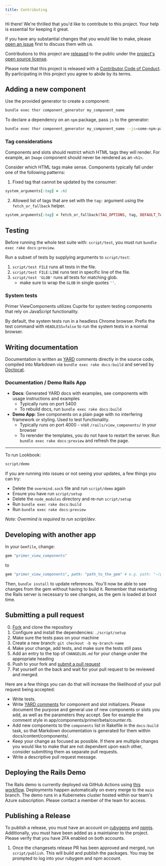 ```yaml
---
title: Contributing
---
```


Hi there! We're thrilled that you'd like to contribute to this project. Your help is essential for keeping it great.

If you have any substantial changes that you would like to make, please [open an issue](http://github.com/primer/view_components/issues/new) first to discuss them with us.

Contributions to this project are [released](https://help.github.com/articles/github-terms-of-service/#6-contributions-under-repository-license) to the public under the [project's open source license](https://github.com/primer/view_components/blob/main/LICENSE.txt).

Please note that this project is released with a [Contributor Code of Conduct](https://github.com/primer/view_components/blob/main/CODE_OF_CONDUCT.md). By participating in this project you agree to abide by its terms.

## Adding a new component

Use the provided generator to create a component:

```sh
bundle exec thor component_generator my_component_name
```

To declare a dependency on an `npm` package, pass `js` to the generator:

```sh
bundle exec thor component_generator my_component_name --js=some-npm-package-name
```

### Tag considerations

Components and slots should restrict which HTML tags they will render. For example, an `Image` component should never be rendered as an `<h1>`.

Consider which HTML tags make sense. Components typically fall under one of the following patterns:

1) Fixed tag that cannot be updated by the consumer:

```rb
system_arguments[:tag] = :h1
```

2) Allowed list of tags that are set with the `tag:` argument using the `fetch_or_fallback` helper.

```rb
system_arguments[:tag] = fetch_or_fallback(TAG_OPTIONS, tag, DEFAULT_TAG)
```

## Testing

Before running the whole test suite with: `script/test`, you must run `bundle exec rake docs:preview`.

Run a subset of tests by supplying arguments to `script/test`:

1. `script/test FILE` runs all tests in the file.
1. `script/test FILE:LINE` runs test in specific line of the file.
1. `script/test 'GLOB'` runs all tests for matching glob.
    * make sure to wrap the `GLOB` in single quotes `''`.

### System tests

Primer ViewComponents utilizes Cuprite for system testing components that rely on JavaScript functionality.

By default, the system tests run in a headless Chrome browser. Prefix the test command with `HEADLESS=false` to run the system tests in a normal browser.

## Writing documentation

Documentation is written as [YARD](https://yardoc.org/) comments directly in the source code, compiled into Markdown via `bundle exec rake docs:build` and served by [Doctocat](https://github.com/primer/doctocat).

### Documentation / Demo Rails App

* **Docs**: Generated YARD docs with examples, see components with usage instructions and examples
  * Typically runs on port 5400
  * To rebuild docs, run `bundle exec rake docs:build`
* **Demo App**: See components on a plain page with no interfering framework or styling. Used to test functionality.
  * Typically runs on port 4000 - visit `/rails/view_components/` in your browser
  * To rerender the templates, you do not have to restart the server. Run `bundle exec rake docs:preview` and refresh the page.

---
To run Lookbook:

```bash
script/demo
```

If you are running into issues or not seeing your updates, a few things you can try:

* Delete the `overmind.sock` file and run `script/demo` again
* Ensure you have run `script/setup`
* Delete the `node_modules` directory and re-run `script/setup`
* Run `bundle exec rake docs:build`
* Run `bundle exec rake docs:preview`

_Note: Overmind is required to run script/dev._

## Developing with another app

In your `Gemfile`, change:

```ruby
gem "primer_view_components"
```

to

```ruby
gem "primer_view_components", path: "path_to_the_gem" # e.g. path: "~/primer/view_components"
```

Then, `bundle install` to update references. You'll now be able to see changes from the gem without having to build it.
Remember that restarting the Rails server is necessary to see changes, as the gem is loaded at boot time.

## Submitting a pull request

0. [Fork](https://github.com/primer/view_components/fork) and clone the repository
0. Configure and install the dependencies: `./script/setup`
0. Make sure the tests pass on your machine
0. Create a new branch: `git checkout -b my-branch-name`
0. Make your change, add tests, and make sure the tests still pass
0. Add an entry to the top of `CHANGELOG.md` for your change under the appropriate heading
0. Push to your fork and [submit a pull request](https://github.com/primer/view_components/compare)
0. Pat yourself on the back and wait for your pull request to be reviewed and merged.

Here are a few things you can do that will increase the likelihood of your pull request being accepted:

* Write tests.
* Write [YARD comments](https://yardoc.org/) for component and slot initializers. Please document the purpose and general use of new components or slots you add, as well as the parameters they accept. See for example the comment style in app/components/primer/beta/counter.rb.
* Add new components to the `components` list in Rakefile in the `docs:build` task, so that Markdown documentation is generated for them within docs/content/components/.
* Keep your change as focused as possible. If there are multiple changes you would like to make that are not dependent upon each other, consider submitting them as separate pull requests.
* Write a descriptive pull request message.

## Deploying the Rails Demo

The Rails demo is currently deployed via GitHub Actions using [this workflow](https://github.com/primer/view_components/actions/workflows/deploy-production.yml). Deployments happen automatically on every merge to the `main` branch. The demo runs in a Kubernetes cluster hosted within our team's Azure subscription. Please contact a member of the team for access.

## Publishing a Release

To publish a release, you must have an account on [rubygems](https://rubygems.org/) and [npmjs](https://www.npmjs.com/). Additionally, you must have been added as a maintainer
to the project. Please verify that you have 2FA enabled on both accounts.

1. Once the changesets release PR has been approved and merged, run `script/publish`. This will build and publish the packages. You may be prompted to log into your rubygem and npm account.
